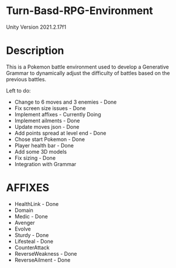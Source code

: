 # Turn-Basd-RPG-Environment
Unity Version 2021.2.17f1
<h1>Description</h1>
<p>This is a Pokemon battle environment used to develop a Generative Grammar to dynamically adjust the difficulty of battles based on the previous battles.</p>
<p>Left to do:</p>
<ul>
<li>Change to 6 moves and 3 enemies - Done</li>
<li>Fix screen size issues - Done</li>
<li>Implement affixes - Currently Doing</li>
<li>Implement ailments - Done</li>
<li>Update moves json - Done</li>
<li>Add points spread at level end - Done</li>
<li>Chose start Pokemon - Done</li>
<li>Player health bar - Done</li>
<li>Add some 3D models</li>
<li>Fix sizing - Done</li>
<li>Integration with Grammar</li>
</ul>
<h1>AFFIXES</h1>
<ul>
<li>HealthLink - Done</li>
<li>Domain</li>
<li>Medic - Done</li>
<li>Avenger</li>
<li>Evolve</li>
<li>Sturdy - Done</li>
<li>Lifesteal - Done</li>
<li>CounterAttack</li>
<li>ReverseWeakness - Done</li>
<li>ReverseAilment - Done</li>
</ul>
